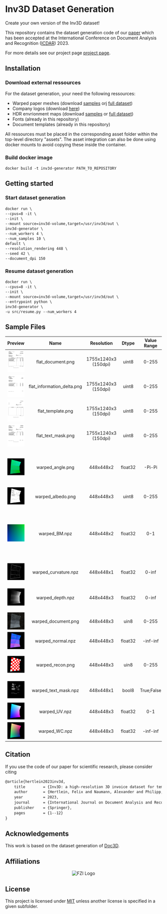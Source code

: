 # Inv3D Dataset Generation

Create your own version of the Inv3D dataset!

This repository contains the dataset generation code of our [paper](https://link.springer.com/article/10.1007/s10032-023-00434-x) which has been accepted at the International Conference on Document Analysis and Recognition ([ICDAR](https://icdar2023.org/)) 2023.

For more details see our project page [project page](https://felixhertlein.github.io/inv3d).


## Installation 

### Download external ressources
For the dataset generation, your need the following ressources:
- Warped paper meshes (download [samples](https://github.com/sagniklp/doc3D-renderer/tree/master/obj) orj [full dataset](https://github.com/cvlab-stonybrook/doc3D-dataset))
- Company logos (download [here](https://data.vision.ee.ethz.ch/sagea/lld/))
- HDR envrionment maps (download [samples](https://github.com/sagniklp/doc3D-renderer/tree/master/env) or [full dataset](http://www.hdrdb.com/indoor/))
- Fonts (already in this repository)
- Document templates (already in this repository)

All ressources must be placed in the corresponding asset folder within the top-level directory "assets".
The asset integration can also be done using docker mounts to avoid copying these inside the container.

### Build docker image

```console
docker build -t inv3d-generator PATH_TO_REPOSITORY
````


## Getting started
### Start dataset generation
```console
docker run \
--cpus=8 -it \
--init \
--mount source=inv3d-volume,target=/usr/inv3d/out \
inv3d-generator \
--num_workers 4 \
--num_samples 10 \
default \
--resolution_rendering 448 \
--seed 42 \
--document_dpi 150
```

### Resume dataset generation
```console
docker run \
--cpus=8 -it \
--init \
--mount source=inv3d-volume,target=/usr/inv3d/out \
--entrypoint python \
inv3d-generator \
-u src/resume.py --num_workers 4
```

## Sample Files

| Preview                                                    | Name | Resolution |     Dtype     |     Value Range     | Description |
| :----------------------------------------------------------- | :--: | :--------: | :----------: | :--------: | ---------- |
| ![](docs/readme_files/flat_document.png)  |   flat_document.png   | 1755x1240x3<br />(150dpi) |  uint8  | 0-255     | Complete document in perfect condition.                      |
| ![](docs/readme_files/flat_information_delta.png) |    flat_information_delta.png  | 1755x1240x3<br />(150dpi) |  uint8  | 0-255     | Displays all texts which represent invoice data              |
| ![](docs/readme_files/flat_template.png)  |    flat_template.png  | 1755x1240x3<br />(150dpi) |  uint8  | 0-255     | Empty invoice template                                      |
| ![](docs/readme_files/flat_text_mask.png) |    flat_text_mask.png  | 1755x1240x3<br />(150dpi) |  uint8  | 0-255     | All texts shown in given document.                           |
| ![](docs/readme_files/warped_angle.png)  |    warped_angle.png  | 448x448x2 |  float32  | -Pi-Pi     | Angle rotation of x- and y-axis induced by the warping.                                                   |
| ![](docs/readme_files/warped_albedo.png)  |    warped_albedo.png  | 448x448x3 |  uint8  | 0-255     | Albedo map                                                   |
| ![](docs/readme_files/warped_BM.png)  |   warped_BM.npz   | 448x448x2 | float32 | 0-1       | Backward mapping. Defines for each pixel the relative pixel shift from warped to normalized image. |
| ![](docs/readme_files/warped_curvature.png)  |   warped_curvature.npz   | 448x448x1 | float32 | 0-inf | Pixel-wise curvature of the warped document. |
| ![](docs/readme_files/warped_depth.png) |  warped_depth.npz    | 448x448x3 | float32 | 0-inf     |      Depth per pixel between camera and document |
| ![](docs/readme_files/warped_document.png) |   warped_document.png   | 448x448x3 |  uin8   | 0-255     | Warped document image                                        |
| ![](docs/readme_files/warped_normal.png) |   warped_normal.npz   | 448x448x3 | float32 | -inf-inf  | Normals of warped document                                   |
| ![](docs/readme_files/warped_recon.png)   |    warped_recon.png  | 448x448x3 |  uin8   | 0-255     | Warped document using a chess texture.                       |
| ![](docs/readme_files/warped_text_mask.png)   |    warped_text_mask.npz  | 448x448x1 |  bool8   | True;False     | Boolean mask indicating text pixels.                       |
| ![](docs/readme_files/warped_UV.png)  |  warped_UV.npz    | 448x448x3 | float32 | 0-1       | Warped texture coordinates. |
| ![](docs/readme_files/warped_WC.png)  |  warped_WC.npz    | 448x448x3 | float32 | -inf-inf  | Coordinates in the 3D space. |


## Citation

If you use the code of our paper for scientific research, please consider citing

```latex
@article{hertlein2023inv3d,
	title        = {Inv3D: a high-resolution 3D invoice dataset for template-guided single-image document unwarping},
	author       = {Hertlein, Felix and Naumann, Alexander and Philipp, Patrick},
	year         = 2023,
	journal      = {International Journal on Document Analysis and Recognition (IJDAR)},
	publisher    = {Springer},
	pages        = {1--12}
}
```

## Acknowledgements

This work is based on the dataset generation of [Doc3D](https://github.com/sagniklp/doc3D-renderer/tree/master).

## Affiliations

<p align="center">
    <img src="https://upload.wikimedia.org/wikipedia/de/thumb/4/44/Fzi_logo.svg/1200px-Fzi_logo.svg.png?raw=true" alt="FZI Logo" height="200"/>
</p>

## License

This project is licensed under [MIT](LICENSE) unless another license is specified in a given subfolder.

